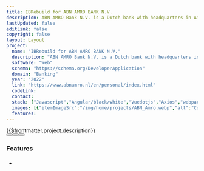 ```yaml
---
title: IBRebuild for ABN AMRO BANK N.V.
description: ABN AMRO Bank N.V. is a Dutch bank with headquarters in Amsterdam. The internet banking (IB) application for the bank customers which is migrating from old Angular JS to Vue.js integrated with Microsoft Azure cloud services as IBRebuild.
lastUpdated: false
editLink: false
copyright: false
layout: Layout
project:
  name: "IBRebuild for ABN AMRO BANK N.V."
  description: "ABN AMRO Bank N.V. is a Dutch bank with headquarters in Amsterdam. The internet banking (IB) application for the bank customers which is migrating from old Angular JS to Vue.js integrated with Microsoft Azure cloud services as IBRebuild."
  software: "Web"
  schema: "https://schema.org/DeveloperApplication"
  domain: "Banking"
  year: "2022"
  link: "https://www.abnamro.nl/en/personal/index.html"
  codeLink: 
  contact: 
  stack: ["Javascript","Angular/black/white","Vuedotjs","Axios","webpack","lit","bitbucket","npm","nodedotjs","Git","Eslint","Prettier"]
  images: [{"itemImageSrc":"/img/home/projects/ABN_Amro.webp","alt":"Cover screen for application page"}]
  features: 
---
```

<div>
  <div class="col-12">
    <div class="my-2 text-l line-height-3">{{$frontmatter.project.description}}</div>
  </div>
  <div class="flex flex-column" itemscope itemtype="https://schema.org/SoftwareApplication">
    <div v-if="$frontmatter.project.images">
      <div class="card" v-if="$frontmatter.project.images.length != 1">
        <Galleria :value="$frontmatter.project.images" :responsiveOptions="responsiveOptions" :numVisible="5"
          :circular="true" :showItemNavigators="true" :showThumbnails="true" :pt="{
            prevButton: { 'aria-label': 'Previous screen of project' },
            nextButton: { 'aria-label': 'Next screen of project' }
          }">
          <template #item="slotProps">
            <img :src="slotProps.item.itemImageSrc" :alt="slotProps.item.alt"
              style="width: 100%; display: block" loading="eager" fetchpriority="high" />
          </template>
          <template #thumbnail="slotProps">
            <img :src="slotProps.item.itemImageSrc" :alt="slotProps.item.alt" />
          </template>
        </Galleria>
      </div>
      <div class="card" v-else>
        <img :src="$frontmatter.project.images[0].itemImageSrc" :alt="$frontmatter.project.images[0].alt"
          style="width: 100%; display: block" loading="eager" fetchpriority="high" />
      </div>
    </div>
    <div class="col-12">
      <Stacks :stack="$frontmatter.project.stack" :other-skills="$frontmatter.project.otherSkills" />
    </div>
    <div class="col-12 pt-4">
      <link itemprop="applicationCategory" :href="$frontmatter.project.schema" />
      <div class="flex md:flex-row flex-column justify-content-center align-items-center gap-2 my-4 w-full max-w-96">
        <a v-if="$frontmatter.project.contact" :href="`$frontmatter.project.contact $frontmatter.project.name`" target="_blank"
          class="flex flex-row no-underline w-full">
          <Button label="Get Custom Code" icon="pi pi-inbox" severity="secondary" raised rounded class="w-full" />
        </a>
        <a v-if="$frontmatter.project.link" :href="$frontmatter.project.link" target="_blank"
          class="flex flex-row no-underline w-full">
          <Button label="Live Demo" icon="pi pi-angle-double-right" severity="primary" raised rounded class="w-full" />
        </a>
        <a v-if="$frontmatter.project.codeLink" :href="$frontmatter.project.codeLink" target="_blank"
          class="flex flex-row no-underline w-full">
          <Button label="Get Started" icon="pi pi-github" severity="secondary" raised rounded class="w-full" />
        </a>
      </div>
    </div>
  </div>
</div>
<div class="flex flex-column px-4">
  <h3 class="my-2 text-l">Features</h3>
  <ul class="my-2 md:ml-3 text-sm">
    <li v-for="feature in $frontmatter.project.features" :key="feature.text"
      class="flex flex-row align-content-center line-height-3">
      <i class="pi pi-verified m-2 bg-primary" alt="arrow" style="font-size: 1rem;"></i>
      <h4 class="m-2 text-sm" v-html="feature.text"></h4>
    </li>
  </ul>
</div>

<script setup>
import { responsiveOptions } from "@data/responsive.js"
</script>
